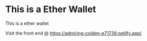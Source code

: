 # This is a Ether Wallet

This is a ether wallet

Visit the front end @ https://admiring-colden-e71739.netlify.app/
